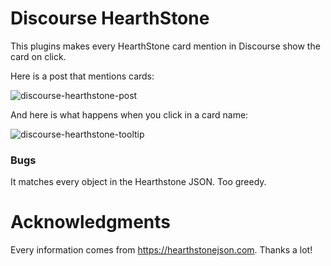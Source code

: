 # Discourse HearthStone

This plugins makes every HearthStone card mention in Discourse show the card on click.

Here is a post that mentions cards:

![discourse-hearthstone-post](https://user-images.githubusercontent.com/1385470/49055421-9f278080-f1de-11e8-9319-a6c8ab662e3d.png)

And here is what happens when you click in a card name:

![discourse-hearthstone-tooltip](https://user-images.githubusercontent.com/1385470/49055420-9f278080-f1de-11e8-9d65-668aac816b74.png)

### Bugs

It matches every object in the Hearthstone JSON. Too greedy.

# Acknowledgments

Every information comes from https://hearthstonejson.com. Thanks a lot!
